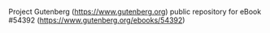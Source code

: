 Project Gutenberg (https://www.gutenberg.org) public repository for
eBook #54392 (https://www.gutenberg.org/ebooks/54392)
